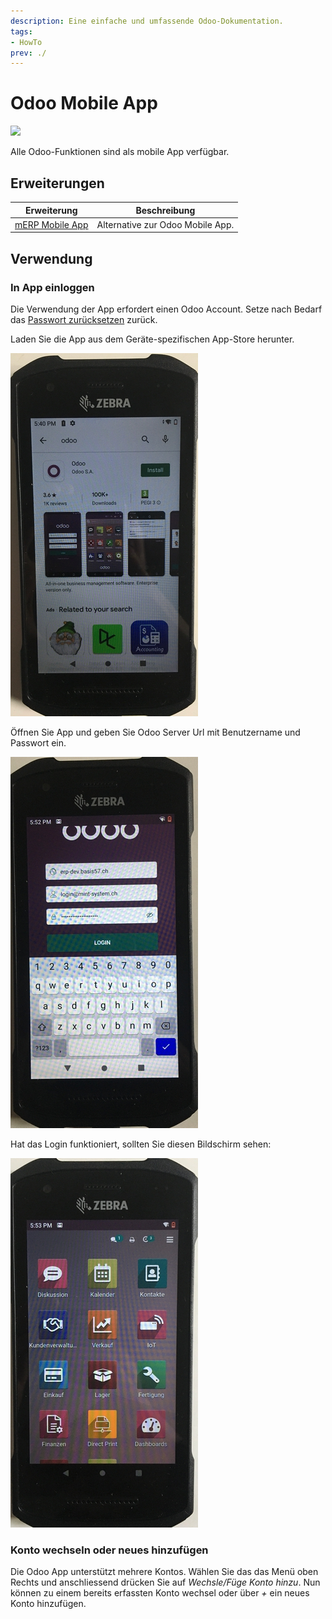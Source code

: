 ```yaml
---
description: Eine einfache und umfassende Odoo-Dokumentation.
tags:
- HowTo
prev: ./
---
```

# Odoo Mobile App
![](assets/icons_odoo_app.png)

Alle Odoo-Funktionen sind als mobile App verfügbar.

## Erweiterungen

| Erweiterung                           | Beschreibung                     |
| ------------------------------------- | -------------------------------- |
| [mERP Mobile App](mERP%20Mobile%20App.md) | Alternative zur Odoo Mobile App. |

## Verwendung

### In App einloggen

Die Verwendung der App erfordert einen Odoo Account. Setze nach Bedarf das [Passwort zurücksetzen](Einstellungen.md#Passwort%20zur%C3%BCcksetzen) zurück.

Laden Sie die App aus dem Geräte-spezifischen App-Store herunter.

![](assets/Odoo%20Mobile%20App%20Appstore.jpg)

Öffnen Sie App und geben Sie Odoo Server Url mit Benutzername und Passwort ein.

![](assets/Odoo%20Mobile%20App%20Login.jpg)

Hat das Login funktioniert, sollten Sie diesen Bildschirm sehen:

![](assets/Odoo%20Mobile%20App%20Startbildschirm.jpg)

### Konto wechseln oder neues hinzufügen

Die Odoo App unterstützt mehrere Kontos. Wählen Sie das das Menü oben Rechts und anschliessend drücken Sie auf *Wechsle/Füge Konto hinzu*. Nun können zu einem bereits erfassten Konto wechsel oder über *+* ein neues Konto hinzufügen.